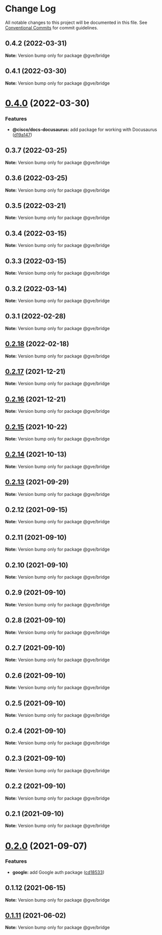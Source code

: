 # Change Log

All notable changes to this project will be documented in this file.
See [Conventional Commits](https://conventionalcommits.org) for commit guidelines.

## 0.4.2 (2022-03-31)

**Note:** Version bump only for package @gve/bridge





## 0.4.1 (2022-03-30)

**Note:** Version bump only for package @gve/bridge





# [0.4.0](https://github.com/CiscoDevNet/essentials/compare/@gve/bridge@0.3.0...@gve/bridge@0.4.0) (2022-03-30)


### Features

* **@cisco/docs-docusaurus:** add package for working with Docusaurus ([d19a147](https://github.com/CiscoDevNet/essentials/commit/d19a1472b2dbc0f79a38d31aac9a2b2bcc8a99f1))





## 0.3.7 (2022-03-25)

**Note:** Version bump only for package @gve/bridge





## 0.3.6 (2022-03-25)

**Note:** Version bump only for package @gve/bridge





## 0.3.5 (2022-03-21)

**Note:** Version bump only for package @gve/bridge





## 0.3.4 (2022-03-15)

**Note:** Version bump only for package @gve/bridge





## 0.3.3 (2022-03-15)

**Note:** Version bump only for package @gve/bridge





## 0.3.2 (2022-03-14)

**Note:** Version bump only for package @gve/bridge





## 0.3.1 (2022-02-28)

**Note:** Version bump only for package @gve/bridge





## [0.2.18](https://github.com/CiscoDevNet/essentials/compare/@gve/bridge@0.2.17...@gve/bridge@0.2.18) (2022-02-18)

**Note:** Version bump only for package @gve/bridge





## [0.2.17](https://github.com/CiscoDevNet/essentials/compare/@gve/bridge@0.2.16...@gve/bridge@0.2.17) (2021-12-21)

**Note:** Version bump only for package @gve/bridge





## [0.2.16](https://github.com/CiscoDevNet/essentials/compare/@gve/bridge@0.2.14...@gve/bridge@0.2.16) (2021-12-21)

**Note:** Version bump only for package @gve/bridge





## [0.2.15](https://github.com/mattnorris/essentials/compare/@gve/bridge@0.2.14...@gve/bridge@0.2.15) (2021-10-22)

**Note:** Version bump only for package @gve/bridge





## [0.2.14](https://github.com/mattnorris/essentials/compare/@gve/bridge@0.2.12...@gve/bridge@0.2.14) (2021-10-13)

**Note:** Version bump only for package @gve/bridge





## [0.2.13](https://github.com/mattnorris/essentials/compare/@gve/bridge@0.2.12...@gve/bridge@0.2.13) (2021-09-29)

**Note:** Version bump only for package @gve/bridge





## 0.2.12 (2021-09-15)

**Note:** Version bump only for package @gve/bridge





## 0.2.11 (2021-09-10)

**Note:** Version bump only for package @gve/bridge





## 0.2.10 (2021-09-10)

**Note:** Version bump only for package @gve/bridge





## 0.2.9 (2021-09-10)

**Note:** Version bump only for package @gve/bridge





## 0.2.8 (2021-09-10)

**Note:** Version bump only for package @gve/bridge





## 0.2.7 (2021-09-10)

**Note:** Version bump only for package @gve/bridge





## 0.2.6 (2021-09-10)

**Note:** Version bump only for package @gve/bridge





## 0.2.5 (2021-09-10)

**Note:** Version bump only for package @gve/bridge





## 0.2.4 (2021-09-10)

**Note:** Version bump only for package @gve/bridge





## 0.2.3 (2021-09-10)

**Note:** Version bump only for package @gve/bridge





## 0.2.2 (2021-09-10)

**Note:** Version bump only for package @gve/bridge





## 0.2.1 (2021-09-10)

**Note:** Version bump only for package @gve/bridge





# [0.2.0](https://github.com/mattnorris/essentials/compare/@gve/bridge@0.1.12...@gve/bridge@0.2.0) (2021-09-07)


### Features

* **google:** add Google auth package ([cd18533](https://github.com/mattnorris/essentials/commit/cd185337daa5f2651d5d8e21eebad673de5c7f5d))





## 0.1.12 (2021-06-15)

**Note:** Version bump only for package @gve/bridge





## [0.1.11](https://www-github.cisco.com/matnorri/essentials/compare/@gve/bridge@0.1.10...@gve/bridge@0.1.11) (2021-06-02)

**Note:** Version bump only for package @gve/bridge
